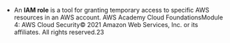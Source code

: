 * An **IAM role** is a tool for granting temporary access to specific AWS resources in an AWS account. AWS Academy Cloud FoundationsModule 4: AWS Cloud Security© 2021 Amazon Web Services, Inc. or its affiliates. All rights reserved.23
